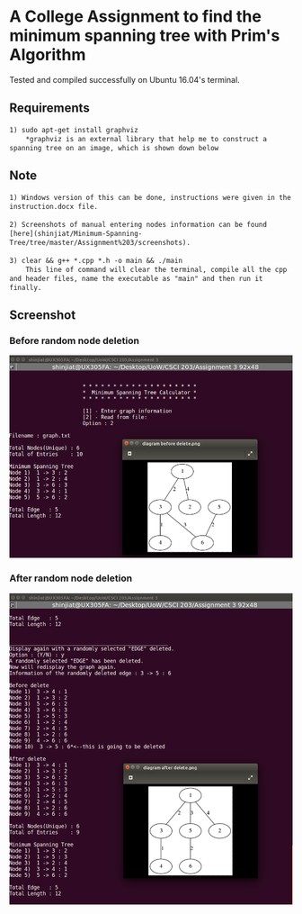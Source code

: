 # A College Assignment to find the minimum spanning tree with Prim's Algorithm
Tested and compiled successfully on Ubuntu 16.04's terminal.

## Requirements
    1) sudo apt-get install graphviz 
        *graphviz is an external library that help me to construct a spanning tree on an image, which is shown down below
    

    
    
## Note
    1) Windows version of this can be done, instructions were given in the instruction.docx file.
    
    2) Screenshots of manual entering nodes information can be found [here](shinjiat/Minimum-Spanning-Tree/tree/master/Assignment%203/screenshots).
    
    3) clear && g++ *.cpp *.h -o main && ./main
        This line of command will clear the terminal, compile all the cpp and header files, name the executable as "main" and then run it finally.

## Screenshot
### Before random node deletion
![image](https://github.com/shinjiat/Minimum-Spanning-Tree/blob/master/Assignment%203/screenshots/read%20from%20file%201.png?raw=true)


### After random node deletion
![image](https://github.com/shinjiat/Minimum-Spanning-Tree/blob/master/Assignment%203/screenshots/read%20from%20file%202.png?raw=true)
